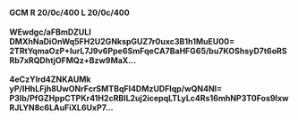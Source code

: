 #### GCM R 20/0c/400 L 20/0c/400
**WEwdgc/aFBmDZULI**<br/>**DMXhNaDiOnWq5FH2U2GNkspGUZ7r0uxc3B1h1MuEU00=**<br/>**2TRtYqmaOzP+IurL7J9v6Ppe6SmFqeCA7BaHFG65/bu7KOShsyD7t6oRSRb7xRQDhtjOFMQz+Bzw9MaX...**<br/><br/>
**4eCzYIrd4ZNKAUMk**<br/>**yP/IHhLFjh8UwONrFcrSMTBqFI4DMzUDFlqp/wQN4NI=**<br/>**P3Ib/PfGZHppCTPKr41H2cRBlL2uj2icepqLTLyLc4Rs16mhNP3T0Fos9lxwRJLYN8c6LAuFiXL6UxP7...**